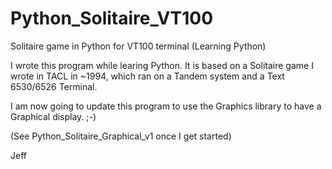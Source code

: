 Python_Solitaire_VT100
======================

Solitaire game in Python for VT100 terminal (Learning Python)

I wrote this program while learing Python.  It is based on a Solitaire game I wrote in TACL in ~1994, 
which ran on a Tandem system and a Text 6530/6526 Terminal.

I am now going to update this program to use the Graphics library to have a Graphical display. ;-) 

(See Python_Solitaire_Graphical_v1 once I get started)

Jeff

